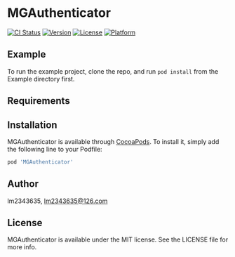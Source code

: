 # MGAuthenticator

[![CI Status](https://img.shields.io/travis/lm2343635/MGAuthenticator.svg?style=flat)](https://travis-ci.org/lm2343635/MGAuthenticator)
[![Version](https://img.shields.io/cocoapods/v/MGAuthenticator.svg?style=flat)](https://cocoapods.org/pods/MGAuthenticator)
[![License](https://img.shields.io/cocoapods/l/MGAuthenticator.svg?style=flat)](https://cocoapods.org/pods/MGAuthenticator)
[![Platform](https://img.shields.io/cocoapods/p/MGAuthenticator.svg?style=flat)](https://cocoapods.org/pods/MGAuthenticator)

## Example

To run the example project, clone the repo, and run `pod install` from the Example directory first.

## Requirements

## Installation

MGAuthenticator is available through [CocoaPods](https://cocoapods.org). To install
it, simply add the following line to your Podfile:

```ruby
pod 'MGAuthenticator'
```

## Author

lm2343635, lm2343635@126.com

## License

MGAuthenticator is available under the MIT license. See the LICENSE file for more info.
